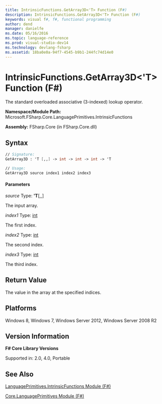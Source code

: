 ```yaml
---
title: IntrinsicFunctions.GetArray3D<'T> Function (F#)
description: IntrinsicFunctions.GetArray3D<'T> Function (F#)
keywords: visual f#, f#, functional programming
author: dend
manager: danielfe
ms.date: 05/16/2016
ms.topic: language-reference
ms.prod: visual-studio-dev14
ms.technology: devlang-fsharp
ms.assetid: 18ba0e0a-94f7-4545-b9b1-244fc74d14e0 
---
```


# IntrinsicFunctions.GetArray3D<'T> Function (F#)

The standard overloaded associative (3-indexed) lookup operator.

**Namespace/Module Path:** Microsoft.FSharp.Core.LanguagePrimitives.IntrinsicFunctions

**Assembly:** FSharp.Core (in FSharp.Core.dll)


## Syntax

```fsharp
// Signature:
GetArray3D : 'T [,,] -> int -> int -> int -> 'T

// Usage:
GetArray3D source index1 index2 index3
```

#### Parameters
*source*
Type: **'T**[[,,]](https://msdn.microsoft.com/library/b4e5b35b-dc83-4b50-94aa-85fcf3ccb2b0)


The input array.


*index1*
Type: [int](https://msdn.microsoft.com/library/025d5455-3622-4ea5-9573-3ecbd4ee1375)


The first index.


*index2*
Type: [int](https://msdn.microsoft.com/library/025d5455-3622-4ea5-9573-3ecbd4ee1375)


The second index.


*index3*
Type: [int](https://msdn.microsoft.com/library/025d5455-3622-4ea5-9573-3ecbd4ee1375)


The third index.

## Return Value

The value in the array at the specified indices.

## Platforms
Windows 8, Windows 7, Windows Server 2012, Windows Server 2008 R2


## Version Information
**F# Core Library Versions**

Supported in: 2.0, 4.0, Portable

## See Also
[LanguagePrimitives.IntrinsicFunctions Module &#40;F&#35;&#41;](LanguagePrimitives.IntrinsicFunctions-Module-%5BFSharp%5D.md)

[Core.LanguagePrimitives Module &#40;F&#35;&#41;](Core.LanguagePrimitives-Module-%5BFSharp%5D.md)